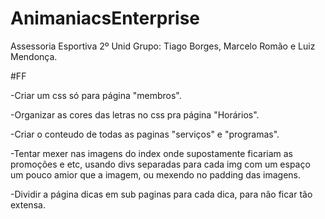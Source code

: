 # AnimaniacsEnterprise
Assessoria Esportiva
2º Unid
Grupo: Tiago Borges, Marcelo Romão e Luiz Mendonça.

#FF

-Criar um css só para página "membros".

-Organizar as cores das letras no css pra página "Horários".

-Criar o conteudo de todas as paginas "serviços" e "programas".

-Tentar mexer nas imagens do index onde supostamente ficariam
as promoções e etc, usando divs separadas para cada img
com um espaço um pouco amior que a imagem, ou mexendo no padding das imagens.

-Dividir a página dicas em sub paginas para cada dica, para não ficar tão extensa.


